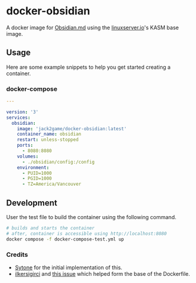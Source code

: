 # docker-obsidian

A docker image for [Obsidian.md](https://obsidian.md/) using the [linuxserver.io](https://linuxserver.io/)'s KASM base image.

## Usage

Here are some example snippets to help you get started creating a container.

### docker-compose

```yaml
---

version: '3'
services:
  obsidian:
    image: 'jack2game/docker-obsidian:latest'
    container_name: obsidian
    restart: unless-stopped
    ports:
      - 8080:8080
    volumes:
      - ./obsidian/config:/config
    environment:
      - PUID=1000
      - PGID=1000
      - TZ=America/Vancouver

```

## Development

User the test file to build the container using the following command.

```bash
# builds and starts the container
# after, container is accessible using http://localhost:8080
docker compose -f docker-compose-test.yml up
```

### Credits

 * [Sytone](https://github.com/sytone/obsidian-remote) for the initial implementation of this.
 * [ilkersigirci](https://github.com/ilkersigirci) and [this issue](https://github.com/sytone/obsidian-remote/issues/51) which helped form the base of the Dockerfile.
